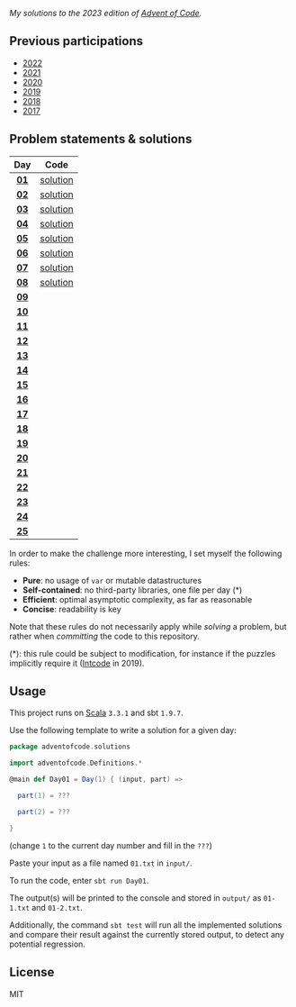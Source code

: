 _My solutions to the 2023 edition of [Advent of Code](https://adventofcode.com/2023)._

## Previous participations

* [2022](https://github.com/FlorianCassayre/AdventOfCode-2022)
* [2021](https://github.com/FlorianCassayre/AdventOfCode-2021)
* [2020](https://github.com/FlorianCassayre/AdventOfCode-2020)
* [2019](https://github.com/FlorianCassayre/AdventOfCode-2019)
* [2018](https://github.com/FlorianCassayre/AdventOfCode-2018)
* [2017](https://github.com/FlorianCassayre/AdventOfCode-2017)

## Problem statements & solutions

<div align="center">

| Day | Code |
|:---:|:---:|
| **[01](https://adventofcode.com/2023/day/1)** | [solution](src/main/scala/adventofcode/solutions/Day01.scala) |
| **[02](https://adventofcode.com/2023/day/2)** | [solution](src/main/scala/adventofcode/solutions/Day02.scala) |
| **[03](https://adventofcode.com/2023/day/3)** | [solution](src/main/scala/adventofcode/solutions/Day03.scala) |
| **[04](https://adventofcode.com/2023/day/4)** | [solution](src/main/scala/adventofcode/solutions/Day04.scala) |
| **[05](https://adventofcode.com/2023/day/5)** | [solution](src/main/scala/adventofcode/solutions/Day05.scala) |
| **[06](https://adventofcode.com/2023/day/6)** | [solution](src/main/scala/adventofcode/solutions/Day06.scala) |
| **[07](https://adventofcode.com/2023/day/7)** | [solution](src/main/scala/adventofcode/solutions/Day07.scala) |
| **[08](https://adventofcode.com/2023/day/8)** | [solution](src/main/scala/adventofcode/solutions/Day08.scala) |
| **[09](https://adventofcode.com/2023/day/9)** | [](src/main/scala/adventofcode/solutions/Day09.scala) |
| **[10](https://adventofcode.com/2023/day/10)** | [](src/main/scala/adventofcode/solutions/Day10.scala) |
| **[11](https://adventofcode.com/2023/day/11)** | [](src/main/scala/adventofcode/solutions/Day11.scala) |
| **[12](https://adventofcode.com/2023/day/12)** | [](src/main/scala/adventofcode/solutions/Day12.scala) |
| **[13](https://adventofcode.com/2023/day/13)** | [](src/main/scala/adventofcode/solutions/Day13.scala) |
| **[14](https://adventofcode.com/2023/day/14)** | [](src/main/scala/adventofcode/solutions/Day14.scala) |
| **[15](https://adventofcode.com/2023/day/15)** | [](src/main/scala/adventofcode/solutions/Day15.scala) |
| **[16](https://adventofcode.com/2023/day/16)** | [](src/main/scala/adventofcode/solutions/Day16.scala) |
| **[17](https://adventofcode.com/2023/day/17)** | [](src/main/scala/adventofcode/solutions/Day17.scala) |
| **[18](https://adventofcode.com/2023/day/18)** | [](src/main/scala/adventofcode/solutions/Day18.scala) |
| **[19](https://adventofcode.com/2023/day/19)** | [](src/main/scala/adventofcode/solutions/Day19.scala) |
| **[20](https://adventofcode.com/2023/day/20)** | [](src/main/scala/adventofcode/solutions/Day20.scala) |
| **[21](https://adventofcode.com/2023/day/21)** | [](src/main/scala/adventofcode/solutions/Day21.scala) |
| **[22](https://adventofcode.com/2023/day/22)** | [](src/main/scala/adventofcode/solutions/Day22.scala) |
| **[23](https://adventofcode.com/2023/day/23)** | [](src/main/scala/adventofcode/solutions/Day23.scala) |
| **[24](https://adventofcode.com/2023/day/24)** | [](src/main/scala/adventofcode/solutions/Day24.scala) |
| **[25](https://adventofcode.com/2023/day/25)** | [](src/main/scala/adventofcode/solutions/Day25.scala) |

</div>

In order to make the challenge more interesting, I set myself the following rules:

* **Pure**: no usage of `var` or mutable datastructures
* **Self-contained**: no third-party libraries, one file per day (*)
* **Efficient**: optimal asymptotic complexity, as far as reasonable
* **Concise**: readability is key

Note that these rules do not necessarily apply while _solving_ a problem, but rather when _committing_ the code to this repository.

(*): this rule could be subject to modification, for instance if the puzzles implicitly require it ([Intcode](https://adventofcode.com/2019/day/9) in 2019).

## Usage

This project runs on [Scala](https://scala-lang.org) `3.3.1` and sbt `1.9.7`.

Use the following template to write a solution for a given day:

```Scala
package adventofcode.solutions

import adventofcode.Definitions.*

@main def Day01 = Day(1) { (input, part) =>

  part(1) = ???

  part(2) = ???

}
```
(change `1` to the current day number and fill in the `???`)

Paste your input as a file named `01.txt` in `input/`.

To run the code, enter `sbt run Day01`.

The output(s) will be printed to the console and stored in `output/` as `01-1.txt` and `01-2.txt`.

Additionally, the command `sbt test` will run all the implemented solutions and compare their result against the currently stored output, to detect any potential regression.

## License

MIT
